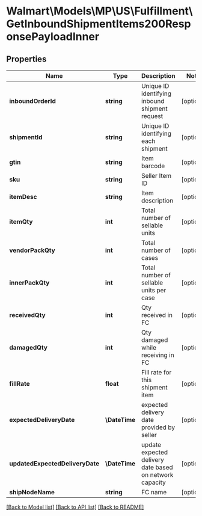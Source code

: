 # Walmart\Models\MP\US\Fulfillment\GetInboundShipmentItems200ResponsePayloadInner

## Properties

Name | Type | Description | Notes
------------ | ------------- | ------------- | -------------
**inboundOrderId** | **string** | Unique ID identifying inbound shipment request | [optional]
**shipmentId** | **string** | Unique ID identifying each shipment | [optional]
**gtin** | **string** | Item barcode | [optional]
**sku** | **string** | Seller Item ID | [optional]
**itemDesc** | **string** | Item description | [optional]
**itemQty** | **int** | Total number of sellable units | [optional]
**vendorPackQty** | **int** | Total number of cases | [optional]
**innerPackQty** | **int** | Total number of sellable units per case | [optional]
**receivedQty** | **int** | Qty received in FC | [optional]
**damagedQty** | **int** | Qty damaged while receiving in FC | [optional]
**fillRate** | **float** | Fill rate for this shipment item | [optional]
**expectedDeliveryDate** | **\DateTime** | expected delivery date provided by seller | [optional]
**updatedExpectedDeliveryDate** | **\DateTime** | update expected delivery date based on network capacity | [optional]
**shipNodeName** | **string** | FC name | [optional]


[[Back to Model list]](./) [[Back to API list]](../../../../../README.md#supported-apis) [[Back to README]](../../../../../README.md)
